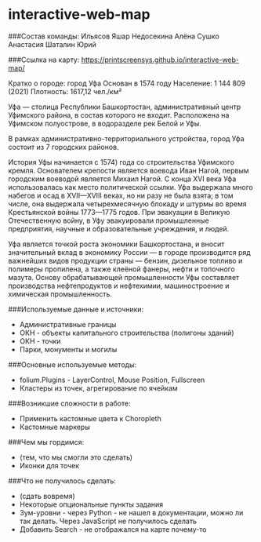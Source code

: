 # interactive-web-map

###Cостав команды:
Ильясов Яшар
Недосекина Алёна
Сушко Анастасия
Шаталин Юрий

###Ссылка на карту:
https://printscreensys.github.io/interactive-web-map/

Кратко о городе: город Уфа
Основан в 1574 году
Население: 1 144 809 (2021)
Плотность: 1617,12 чел./км²

Уфа — столица Республики Башкортостан, административный центр Уфимского района, в состав которого не входит.  Расположена на Уфимском полуострове, в водоразделе рек Белой и Уфы.

В рамках административно-территориального устройства, город Уфа состоит из 7 городских районов.

История Уфы начинается с 1574) года со строительства Уфимского кремля. Основателем крепости является воевода Иван Нагой, первым городским воеводой является Михаил Нагой. С конца XVI века Уфа использовалась как место политической ссылки. Уфа выдержала много набегов и осад в XVII—XVIII веках, но ни разу не была взята; в том числе, она выдержала четырехмесячную блокаду и штурмы во время Крестьянской войны 1773—1775 годов. При эвакуации в Великую Отечественную войну, в Уфу эвакуировали промышленные предприятия, научные и образовательные учреждения, и людей.

Уфа является точкой роста экономики Башкортостана, и вносит значительный вклад в экономику России — в городе производится ряд важнейших видов продукции страны — бензин, дизельное топливо и полимеры пропилена, а также клеёной фанеры, нефти и топочного мазута. Основу обрабатывающей промышленности Уфы составляет производства нефтепродуктов и нефтехимии, машиностроение и химическая промышленность.

###Используемые данные и источники:
* Административные границы
* ОКН - объекты капитального строительства (полигоны зданий)
* ОКН - точки
* Парки, монументы и могилы

###Основные используемые методы:
* folium.Plugins - LayerControl, Mouse Position, Fullscreen
* Кластеры из точек, агрегирование по ячейкам

###Возникшие сложности в работе:
* Применить кастомные цвета к Choropleth
* Кастомные маркеры

###Чем мы гордимся:
* (тем, что мы смогли это сделать)
* Иконки для точек

###Что не получилось сделать:
* (сдать вовремя)
* Некоторые опциональные пункты задания 
* Зум-уровни - через Python - не нашел в документации, можно ли так делать. Через JavaScript не получилось сделать
* Добавить Search - не отображался на карте почему-то
